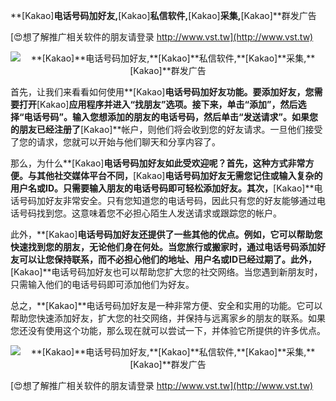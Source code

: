 **[Kakao]**电话号码加好友,**[Kakao]**私信软件,**[Kakao]**采集,**[Kakao]**群发广告

[😍想了解推广相关软件的朋友请登录 http://www.vst.tw](http://www.vst.tw)

 <center><img src="https://vst.tw/MP4/tuiguang/png/8.png" alt="**[Kakao]**电话号码加好友,**[Kakao]**私信软件,**[Kakao]**采集,**[Kakao]**群发广告"></center>

首先，让我们来看看如何使用**[Kakao]**电话号码加好友功能。要添加好友，您需要打开**[Kakao]**应用程序并进入“找朋友”选项。接下来，单击“添加”，然后选择“电话号码”。输入您想添加的朋友的电话号码，然后单击“发送请求”。如果您的朋友已经注册了**[Kakao]**帐户，则他们将会收到您的好友请求。一旦他们接受了您的请求，您就可以开始与他们聊天和分享内容了。

那么，为什么**[Kakao]**电话号码加好友如此受欢迎呢？首先，这种方式非常方便。与其他社交媒体平台不同，**[Kakao]**电话号码加好友无需您记住或输入复杂的用户名或ID。只需要输入朋友的电话号码即可轻松添加好友。其次，**[Kakao]**电话号码加好友非常安全。只有您知道您的电话号码，因此只有您的好友能够通过电话号码找到您。这意味着您不必担心陌生人发送请求或跟踪您的帐户。

此外，**[Kakao]**电话号码加好友还提供了一些其他的优点。例如，它可以帮助您快速找到您的朋友，无论他们身在何处。当您旅行或搬家时，通过电话号码添加好友可以让您保持联系，而不必担心他们的地址、用户名或ID已经过期了。此外，**[Kakao]**电话号码加好友也可以帮助您扩大您的社交网络。当您遇到新朋友时，只需输入他们的电话号码即可添加他们为好友。

总之，**[Kakao]**电话号码加好友是一种非常方便、安全和实用的功能。它可以帮助您快速添加好友，扩大您的社交网络，并保持与远离家乡的朋友的联系。如果您还没有使用这个功能，那么现在就可以尝试一下，并体验它所提供的许多优点。

 <center><img src="https://vst.tw/MP4/tuiguang/png/7.png" alt="**[Kakao]**电话号码加好友,**[Kakao]**私信软件,**[Kakao]**采集,**[Kakao]**群发广告"></center>

[😍想了解推广相关软件的朋友请登录 http://www.vst.tw](http://www.vst.tw)



